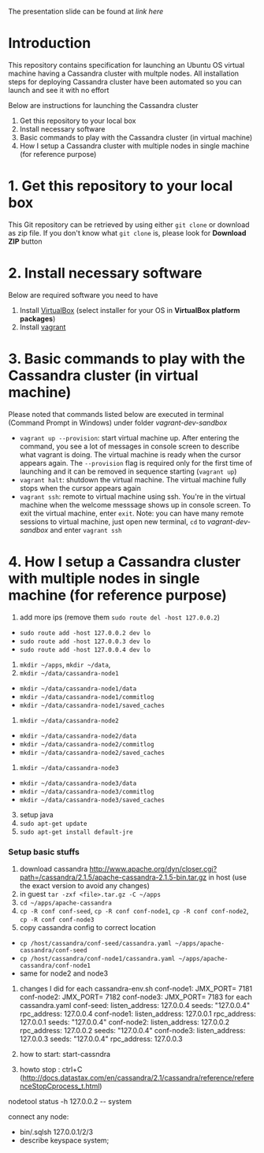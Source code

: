 The presentation slide can be found at *link here*

# Introduction

This repository contains specification for launching an Ubuntu OS virtual machine having a Cassandra cluster with multple nodes. All installation steps for deploying Cassandra cluster have been automated so you can launch and see it with no effort

Below are instructions for launching the Cassandra cluster

1. Get this repository to your local box
1. Install necessary software
1. Basic commands to play with the Cassandra cluster (in virtual machine)
1. How I setup a Cassandra cluster with multiple nodes in single machine (for reference purpose)

# 1. Get this repository to your local box

This Git repository can be retrieved by using either `git clone` or download as zip file. If you don't know what `git clone` is, please look for **Download ZIP** button

# 2. Install necessary software

Below are required software you need to have

1. Install [VirtualBox](https://www.virtualbox.org/wiki/Downloads) (select installer for your OS in **VirtualBox platform packages**)
1. Install [vagrant](https://www.vagrantup.com/downloads.html)

# 3. Basic commands to play with the Cassandra cluster (in virtual machine)

Please noted that commands listed below are executed in terminal (Command Prompt in Windows) under folder *vagrant-dev-sandbox*

- `vagrant up --provision`: start virtual machine up. After entering the command, you see a lot of messages in console screen to describe what vagrant is doing. The virtual machine is ready when the cursor appears again. The `--provision` flag is required only for the first time of launching and it can be removed in sequence starting (`vagrant up`)
- `vagrant halt`: shutdown the virtual machine. The virtual machine fully stops when the cursor appears again
- `vagrant ssh`: remote to virtual machine using ssh. You're in the virtual machine when the welcome messsage shows up in console screen. To exit the virtual machine, enter `exit`. Note: you can have many remote sessions to virtual machine, just open new terminal, `cd` to *vagrant-dev-sandbox* and enter `vagrant ssh`

# 4. How I setup a Cassandra cluster with multiple nodes in single machine (for reference purpose)


1. add more ips (remove them `sudo route del -host 127.0.0.2`)
  - `sudo route add -host 127.0.0.2 dev lo`
  - `sudo route add -host 127.0.0.3 dev lo`
  - `sudo route add -host 127.0.0.4 dev lo`
1. `mkdir ~/apps`, `mkdir ~/data`, 
1. `mkdir ~/data/cassandra-node1`
  - `mkdir ~/data/cassandra-node1/data`
  - `mkdir ~/data/cassandra-node1/commitlog`
  - `mkdir ~/data/cassandra-node1/saved_caches`
1. `mkdir ~/data/cassandra-node2`
  - `mkdir ~/data/cassandra-node2/data`
  - `mkdir ~/data/cassandra-node2/commitlog`
  - `mkdir ~/data/cassandra-node2/saved_caches`
1. `mkdir ~/data/cassandra-node3`   
  - `mkdir ~/data/cassandra-node3/data`
  - `mkdir ~/data/cassandra-node3/commitlog`
  - `mkdir ~/data/cassandra-node3/saved_caches`
3. setup java
  1. `sudo apt-get update`
  1. `sudo apt-get install default-jre`

### Setup basic stuffs

1. download cassandra http://www.apache.org/dyn/closer.cgi?path=/cassandra/2.1.5/apache-cassandra-2.1.5-bin.tar.gz in host (use the exact version to avoid any changes)
1. in guest `tar -zxf <file>.tar.gz -C ~/apps`
1. `cd ~/apps/apache-cassandra`
1. `cp -R conf conf-seed`, `cp -R conf conf-node1`, `cp -R conf conf-node2`, `cp -R conf conf-node3`
1. copy cassandra config to correct location
  - `cp /host/cassandra/conf-seed/cassandra.yaml ~/apps/apache-cassandra/conf-seed`
  - `cp /host/cassandra/conf-node1/cassandra.yaml ~/apps/apache-cassandra/conf-node1`
  - same for node2 and node3
1. changes I did
  for each cassandra-env.sh
    conf-node1:
      JMX_PORT= 7181
    conf-node2:
      JMX_PORT= 7182
    conf-node3:
      JMX_PORT= 7183
  for each cassandra.yaml
    conf-seed:
      listen_address: 127.0.0.4 
      seeds: "127.0.0.4" 
      rpc_address: 127.0.0.4 
    conf-node1:
      listen_address: 127.0.0.1 
      rpc_address: 127.0.0.1
      seeds: "127.0.0.4" 
    conf-node2:
      listen_address: 127.0.0.2
      rpc_address: 127.0.0.2
      seeds: "127.0.0.4" 
    conf-node3:
      listen_address: 127.0.0.3
      seeds: "127.0.0.4" 
      rpc_address: 127.0.0.3

1. how to start: start-cassndra
1. howto stop : ctrl+C (http://docs.datastax.com/en/cassandra/2.1/cassandra/reference/referenceStopCprocess_t.html)

nodetool status -h 127.0.0.2 -- system

connect any node: 
  - bin/.sqlsh 127.0.0.1/2/3
  - describe keyspace system;
